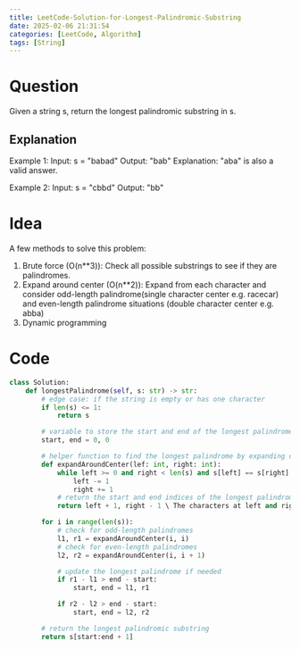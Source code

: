 ```yaml
---
title: LeetCode-Solution-for-Longest-Palindromic-Substring
date: 2025-02-06 21:31:54
categories: [LeetCode, Algorithm]
tags: [String]
---
```


# Question

Given a string s, return the longest palindromic substring in s.

## Explanation

Example 1:
Input: s = "babad"
Output: "bab"
Explanation: "aba" is also a valid answer.

Example 2:
Input: s = "cbbd"
Output: "bb"

# Idea

A few methods to solve this problem:

1. Brute force (O(n\*\*3)): Check all possible substrings to see if they are palindromes.
2. Expand around center (O(n\*\*2)): Expand from each character and consider odd-length palindrome(single character center e.g. racecar) and even-length palindrome situations (double character center e.g. abba)
3. Dynamic programming

# Code

```python
class Solution:
    def longestPalindrome(self, s: str) -> str:
        # edge case: if the string is empty or has one character
        if len(s) <= 1:
            return s

        # variable to store the start and end of the longest palindrome
        start, end = 0, 0

        # helper function to find the longest palindrome by expanding outward from a center point
        def expandAroundCenter(lef: int, right: int):
            while left >= 0 and right < len(s) and s[left] == s[right]:
                left -= 1
                right += 1
            # return the start and end indices of the longest palindrome
            return left + 1, right - 1 \ The characters at left and right are no longer equal or the indices are out of bounds. The longest palindrome ends just before this point

        for i in range(len(s)):
            # check for odd-length palindromes
            l1, r1 = expandAroundCenter(i, i)
            # check for even-length palindromes
            l2, r2 = expandAroundCenter(i, i + 1)

            # update the longest palindrome if needed
            if r1 - l1 > end - start:
                start, end = l1, r1

            if r2 - l2 > end - start:
                start, end = l2, r2

        # return the longest palindromic substring
        return s[start:end + 1]





```
